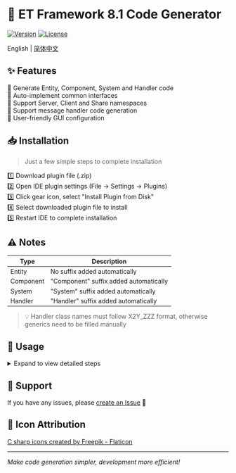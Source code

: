 # 🚀 ET Framework 8.1 Code Generator

[![Version](https://img.shields.io/badge/Version-8.1-blue.svg)]()
[![License](https://img.shields.io/badge/license-MIT-green.svg)]()

English | [简体中文](README.md)

## ✨ Features

🔸 Generate Entity, Component, System and Handler code  
🔸 Auto-implement common interfaces  
🔸 Support Server, Client and Share namespaces  
🔸 Support message handler code generation  
🔸 User-friendly GUI configuration

## 📥 Installation

> Just a few simple steps to complete installation

1️⃣ Download plugin file (.zip)  
2️⃣ Open IDE plugin settings (File -> Settings -> Plugins)  
3️⃣ Click gear icon, select "Install Plugin from Disk"  
4️⃣ Select downloaded plugin file to install  
5️⃣ Restart IDE to complete installation

## ⚠️ Notes

| Type | Description |
|------|-------------|
| Entity | No suffix added automatically |
| Component | "Component" suffix added automatically |
| System | "System" suffix added automatically |
| Handler | "Handler" suffix added automatically |

> 💡 Handler class names must follow X2Y_ZZZ format, otherwise generics need to be filled manually

## 🔨 Usage

<details>
<summary>Expand to view detailed steps</summary>

1. Right click on project folder
2. Select New -> ET Code
3. Configure options in the popup dialog
   <h3 align="center">Create Entity</h3>
   <p align="center"><img src="images/CreateEntity1.png" alt="Create Entity Step 1"></p>
   <p align="center"><img src="images/CreateEntity2.png" alt="Create Entity Step 2"></p>
   
   <h3 align="center">Create Component</h3>
   <p align="center"><img src="images/CreateComponent1.png" alt="Create Component Step 1"></p>
   <p align="center"><img src="images/CreateComponent2.png" alt="Create Component Step 2"></p>
   
   <h3 align="center">Create System</h3>
   <p align="center"><img src="images/CreateSystem1.png" alt="Create System Step 1"></p>
   <p align="center"><img src="images/CreateSystem2.png" alt="Create System Step 2"></p>
   <p align="center"><img src="images/CreateSystem3.png" alt="Create System Step 3"></p>
   
   <h3 align="center">Create Message Handler</h3>
   <p align="center"><img src="images/CreateHandler1.png" alt="Create Message Handler Step 1"></p>
   <p align="center"><img src="images/CreateHandler2.png" alt="Create Message Handler Step 2"></p>
4. Click OK to generate code

</details>

## 🤝 Support

If you have any issues, please [create an Issue](../../issues) 📮

## 📝 Icon Attribution

<a href="https://www.flaticon.com/free-icons/c-sharp" title="c sharp icons">C sharp icons created by Freepik - Flaticon</a>

---
*Make code generation simpler, development more efficient!*